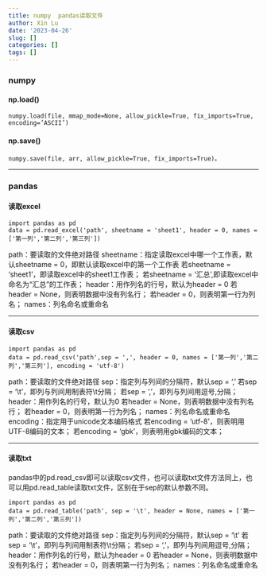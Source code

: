 ```yaml
---
title: numpy  pandas读取文件
author: Xin Lu
date: '2023-04-26'
slug: []
categories: []
tags: []
---
```




### numpy

#### **np.load()**

```
numpy.load(file, mmap_mode=None, allow_pickle=True, fix_imports=True, encoding=’ASCII’)

```

#### np.save()

```
numpy.save(file, arr, allow_pickle=True, fix_imports=True)。
```



---

### pandas

#### 读取excel

```
import pandas as pd
data = pd.read_excel('path', sheetname = 'sheet1', header = 0, names = ['第一列','第二列','第三列'])
```

path：要读取的文件绝对路径
sheetname：指定读取excel中哪一个工作表，默认sheetname = 0，即默认读取excel中的第一个工作表
若sheetname = ‘sheet1’，即读取excel中的sheet1工作表；
若sheetname = ‘汇总’,即读取excel中命名为“汇总”的工作表；
header：用作列名的行号，默认为header = 0
若header = None，则表明数据中没有列名行；
若header = 0，则表明第一行为列名；
names：列名命名或重命名

---

#### 读取csv

```
import pandas as pd
data = pd.read_csv('path',sep = ',', header = 0, names = ['第一列','第二列','第三列'], encoding = 'utf-8')

```

path：要读取的文件绝对路径
sep：指定列与列间的分隔符，默认sep = ‘,’
若sep = ‘\t’，即列与列间用制表符\t分隔；
若sep = ‘,’，即列与列间用逗号,分隔；
header：用作列名的行号，默认为0
若header = None，则表明数据中没有列名行；
若header = 0，则表明第一行为列名；
names：列名命名或重命名
encoding：指定用于unicode文本编码格式
若encoding = ‘utf-8’，则表明用UTF-8编码的文本；
若encoding = ‘gbk’，则表明用gbk编码的文本；



---

#### 读取txt

pandas中的pd.read_csv即可以读取csv文件，也可以读取txt文件方法同上，也可以用pd.read_table读取txt文件，区别在于sep的默认参数不同。

```
import pandas as pd
data = pd.read_table('path', sep = '\t', header = None, names = ['第一列','第二列','第三列'])

```

path：要读取的文件绝对路径
sep：指定列与列间的分隔符，默认sep = ‘\t’
若sep = ‘\t’，即列与列间用制表符\t分隔；
若sep = ‘,’，即列与列间用逗号,分隔；
header：用作列名的行号，默认为header = 0
若header = None，则表明数据中没有列名行；
若header = 0，则表明第一行为列名；
names：列名命名或重命名
